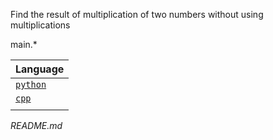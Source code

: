 Find the result of multiplication of two numbers without using multiplications

main.*

|Language|
|---|
|[`python`](./main.py)|
|[`cpp`](./main.cpp)|
|[]()|


*README.md*